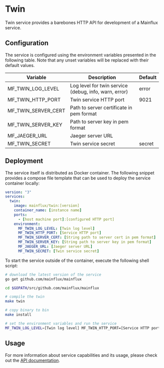 # Twin

Twin service provides a barebones HTTP API for development of a Mainflux
service.

## Configuration

The service is configured using the environment variables presented in the
following table. Note that any unset variables will be replaced with their
default values.

| Variable            | Description                                           | Default |
|---------------------|-------------------------------------------------------|---------|
| MF_TWIN_LOG_LEVEL   | Log level for twin service (debug, info, warn, error) | error   |
| MF_TWIN_HTTP_PORT   | Twin service HTTP port                                | 9021    |
| MF_TWIN_SERVER_CERT | Path to server certificate in pem format              |         |
| MF_TWIN_SERVER_KEY  | Path to server key in pem format                      |         |
| MF_JAEGER_URL       | Jaeger server URL                                     |         |
| MF_TWIN_SECRET      | Twin service secret                                   | secret  |

## Deployment

The service itself is distributed as Docker container. The following snippet
provides a compose file template that can be used to deploy the service container
locally:

```yaml
version: "3"
services:
  twin:
    image: mainflux/twin:[version]
    container_name: [instance name]
    ports:
      - [host machine port]:[configured HTTP port]
    environment:
      MF_TWIN_LOG_LEVEL: [Twin log level]
      MF_TWIN_HTTP_PORT: [Service HTTP port]
      MF_TWIN_SERVER_CERT: [String path to server cert in pem format]
      MF_TWIN_SERVER_KEY: [String path to server key in pem format]
      MF_JAEGER_URL: [Jaeger server URL]      
      MF_TWIN_SECRET: [Twin service secret]
```

To start the service outside of the container, execute the following shell script:

```bash
# download the latest version of the service
go get github.com/mainflux/mainflux

cd $GOPATH/src/github.com/mainflux/mainflux

# compile the twin
make twin

# copy binary to bin
make install

# set the environment variables and run the service
MF_TWIN_LOG_LEVEL=[Twin log level] MF_TWIN_HTTP_PORT=[Service HTTP port] MF_TWIN_SERVER_CERT: [String path to server cert in pem format] MF_TWIN_SERVER_KEY: [String path to server key in pem format] MF_JAEGER_URL=[Jaeger server URL] MF_TWIN_SECRET: [Twin service secret] $GOBIN/mainflux-kit
```

## Usage

For more information about service capabilities and its usage, please check out
the [API documentation](swagger.yaml).

[doc]: http://mainflux.readthedocs.io

